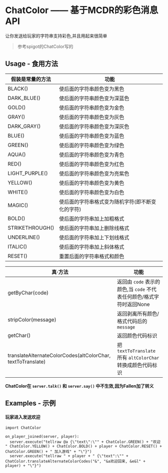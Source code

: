 # ChatColor —— 基于MCDR的彩色消息API
让你发送给玩家的字符串支持彩色,并且用起来很简单
> 参考spigot的ChatColor写的

## Usage - 食用方法
| 假装是常量的方法 | 功能 |
| ---- | ---- |
|BLACK()|使后面的字符串颜色变为黑色|
|DARK_BLUE()|使后面的字符串颜色变为深蓝色|
|GOLD()|使后面的字符串颜色变为金色|
|GRAY()|使后面的字符串颜色变为灰色|
|DARK_GRAY()|使后面的字符串颜色变为深灰色|
|BLUE()|使后面的字符串颜色变为蓝色|
|GREEN()|使后面的字符串颜色变为绿色|
|AQUA()|使后面的字符串颜色变为青色|
|RED()|使后面的字符串颜色变为红色|
|LIGHT_PURPLE()|使后面的字符串颜色变为亮紫色|
|YELLOW()|使后面的字符串颜色变为黄色|
|WHITE()|使后面的字符串颜色变为白色|
|MAGIC()|使后面的字符串格式变为随机字符(即不断变化的字符)|
|BOLD()|使后面的字符串加上加粗格式|
|STRIKETHROUGH()|使后面的字符串加上删除线格式|
|UNDERLINE()|使后面的字符串加上下划线格式|
|ITALIC()|使后面的字符串加上斜体格式|
|RESET()|重置后面的字符串格式和颜色|

| 真·方法 | 功能 |
| ------ | ---- |
|getByChar(code)|返回由 `code` 表示的颜色,当 `code` 不代表任何颜色/格式字符时返回None|
|stripColor(message)|返回剥离所有颜色/格式代码后的 `message`|
|getChar()|返回颜色代码标识|
|translateAlternateColorCodes(altColorChar, textToTranslate)|把 `textToTranslate` 所有 `altColorChar` 转换成颜色代码标识|

**ChatColor在 `server.talk()` 和 `server.say()` 中不生效,因为Fallen加了转义**

## Examples - 示例
#### 玩家进入发送欢迎
```
import ChatColor

on_player_joined(server, player):
  server.execute("tellraw @a {\"text\":\"" + ChatColor.GREEN() + "欢迎 " ChatColor.YELLOW() + ChatColor.BOLD() + player + ChatColor.RESET() + ChatColor.GREEN() + " 加入游戏" + "\"}")
  server.execute("tellraw " + player + " {\"text":\"" + ChatColor.translateAlternateColorCodes("&", "&a欢迎回来, &e&l" + player) + "\"}")
```
